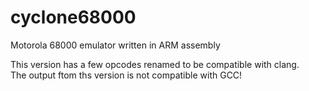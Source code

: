 # cyclone68000
Motorola 68000 emulator written in ARM assembly

This version has a few opcodes renamed to be compatible with clang.  
The output ftom ths version is not compatible with GCC!
